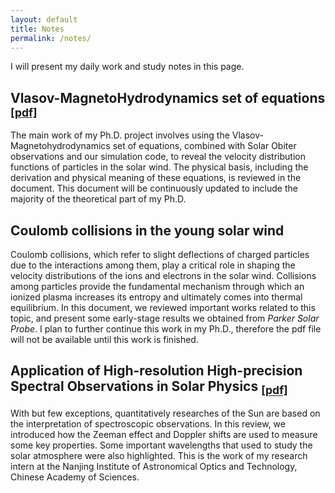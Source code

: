 ```yaml
---
layout: default
title: Notes
permalink: /notes/
---
```


I will present my daily work and study notes in this page.

## Vlasov-MagnetoHydrodynamics set of equations <sub>[[pdf]](/assets/files/MHD_equations.pdf)</sub>      
The main work of my Ph.D. project involves using the Vlasov-Magnetohydrodynamics set of equations,
    combined with Solar Obiter observations and our simulation code,
    to reveal the velocity distribution functions of particles in the solar wind.
The physical basis, including the derivation and physical meaning of these equations, is reviewed in the document.
This document will be continuously updated to include the majority of the theoretical part of my Ph.D.



## Coulomb collisions in the young solar wind   
Coulomb collisions, which refer to slight deflections of charged particles due to the interactions among them, play a critical role in shaping the velocity distributions of the ions and electrons in the solar wind.
Collisions among particles provide the fundamental mechanism through which an ionized plasma increases its entropy and ultimately comes into thermal equilibrium.
In this document, we reviewed important works related to this topic, and present some early-stage results we obtained from *Parker Solar Probe*.
I plan to further continue this work in my Ph.D., therefore the pdf file will not be available until this work is finished.


## Application of High-resolution High-precision Spectral Observations in Solar Physics <sub>[[pdf]](/assets/files/Spectral_study.pdf)</sub>

With but few exceptions, quantitatively researches of the Sun are based on the interpretation of spectroscopic observations.
In this review, we introduced how the Zeeman effect and Doppler shifts are used to measure some key properties.
Some important wavelengths that used to study the solar atmosphere were also highlighted.
This is the work of my research intern at the Nanjing Institute of Astronomical Optics and Technology, Chinese Academy of Sciences.











